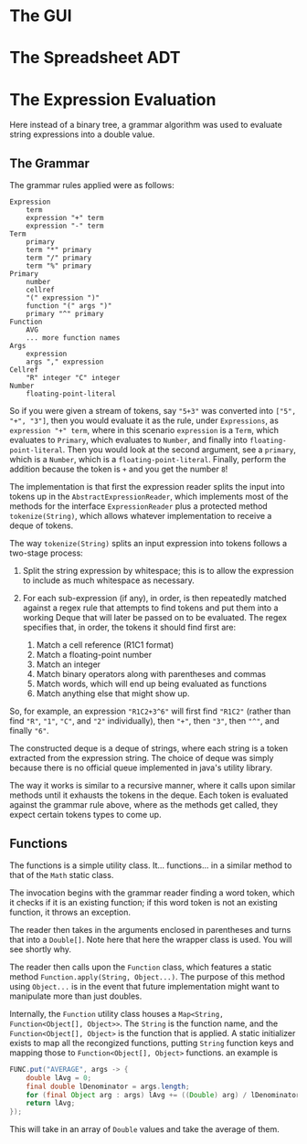 # The GUI

# The Spreadsheet ADT

# The Expression Evaluation
Here instead of a binary tree, a grammar algorithm was used to evaluate string expressions into a double value. 

## The Grammar

The grammar rules applied were as follows:

```
Expression
    term
    expression "+" term
    expression "-" term
Term
    primary
    term "*" primary
    term "/" primary
    term "%" primary
Primary
    number
    cellref
    "(" expression ")"
    function "(" args ")"
    primary "^" primary
Function
    AVG
    ... more function names
Args
    expression
    args "," expression
Cellref
    "R" integer "C" integer
Number
    floating-point-literal
```

So if you were given a stream of tokens, say `"5+3"` was converted into `["5", "+", "3"]`, then you would evaluate 
it as the rule, under `Expressions`, as `expression "+" term`, where in this scenario `expression` is a `Term`, 
which evaluates to `Primary`, which evaluates to `Number`, and finally into `floating-point-literal`. Then you would 
look at the second argument, see a `primary`, which is a `Number`, which is a `floating-point-literal`. Finally,
perform the addition because the token is `+` and you get the number `8`!

The implementation is that first the expression reader splits the input into tokens up in the 
`AbstractExpressionReader`, which implements most of the methods for the interface `ExpressionReader` plus a
protected method `tokenize(String)`, which allows whatever implementation to receive a deque of tokens.

The way `tokenize(String)` splits an input expression into tokens follows a two-stage process:

1. Split the string expression by whitespace; this is to allow the expression to include as much whitespace 
as necessary.
2. For each sub-expression (if any), in order, is then repeatedly matched against a regex rule that attempts to find
tokens and put them into a working Deque that will later be passed on to be evaluated. The regex specifies that,
in order, the tokens it should find first are:

   1. Match a cell reference (R1C1 format)
   2. Match a floating-point number
   3. Match an integer
   4. Match binary operators along with parentheses and commas
   5. Match words, which will end up being evaluated as functions
   6. Match anything else that might show up.

So, for example, an expression `"R1C2+3^6"` will first find `"R1C2"` (rather than find `"R"`, `"1"`, `"C"`, and 
`"2"` individually), then `"+"`, then `"3"`, then `"^"`, and finally `"6"`. 

The constructed deque is a deque of strings, where each string is a token extracted from the expression string. 
The choice of deque was simply because there is no official queue implemented in java's utility library.

The way it works is similar to a recursive manner, where it calls upon similar methods until it exhausts the tokens
in the deque. Each token is evaluated against the grammar rule above, where as the methods get called, they expect
certain tokens types to come up.

## Functions
The functions is a simple utility class. It... functions... in a similar method to that of the `Math` static class.

The invocation begins with the grammar reader finding a word token, which it checks if it is an existing function; 
if this word token is not an existing function, it throws an exception. 

The reader then takes in the arguments enclosed in parentheses and turns that into a `Double[]`. Note here that
here the wrapper class is used. You will see shortly why.

The reader then calls upon the `Function` class, which features a static method `Function.apply(String, Object...)`.
The purpose of this method using `Object...` is in the event that future implementation might want to manipulate 
more than just doubles.

Internally, the `Function` utility class houses a `Map<String, Function<Object[], Object>>`. The `String` is 
the function name, and the `Function<Object[], Object>` is the function that is applied. A static initializer exists 
to map all the recongized functions, putting `String` function keys and mapping those to `Function<Object[], Object>`
functions. an example is 

```java
FUNC.put("AVERAGE", args -> {
    double lAvg = 0;
    final double lDenominator = args.length;
    for (final Object arg : args) lAvg += ((Double) arg) / lDenominator;
    return lAvg;
});
```
This will take in an array of `Double` values and take the average of them.